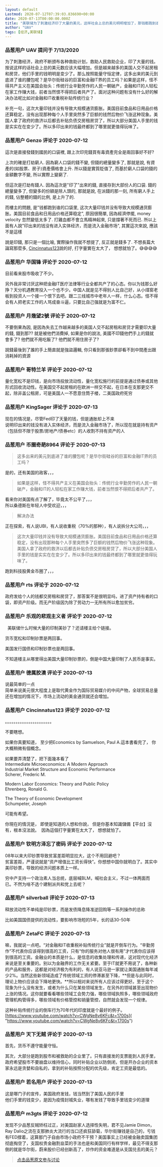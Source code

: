 ```yaml
---
layout: default
Lastmod: 2020-07-12T07:39:03.836690+00:00
date: 2020-07-13T00:00:00.000Z
title: "美联储为了刺激经济印了大量的美元，这样社会上总的美元明明增加了，那钱都跑到谁的口袋里了？"
author: "UAV"
tags: [经济,美联储]
---
```



### 品葱用户 **UAV** 提问于 7/13/2020
    
为了刺激经济，政府不断颁布各种救助计划，救助人民救助企业，印了大量的钱。按说这样的话社会上总的美元数应该大幅增加。但是越来越多的美国人交不起房租和房贷，他们手里的钱明明是变少了。那么按照能量守恒定律，这多出来的美元到底进了谁的腰包呢？是华尔街硅谷的巨富和金融IT界的员工吗？如果是这样，怪不得共产主义在美国会抬头：传统行业辛勤劳作的人民一朝破产，金融和IT的人轻松在家工作赚大钱，前者当然恨不得把后者共产了。面对这种问题有没有什么好的解决办法呢比如对金融和IT收重税补贴传统行业？  
  
补充一句，这次大量印钱并没有导致大规模通货膨胀。美国目前食品和日用品价格还算稳定，没有出现那种每个人手里突然多了巨额的钱然后物价飞涨这种现象。美国人拿了政府的救济以后都去补贴负债交房租房贷了，所以大部分美国人手里的钱是实实在在变少了。所以多印出来的钱最终都到了哪里就更值得玩味了。
    
                

### 品葱用户 **Genzo** 评论于 2020-07-12
        
這次是直接發錢到國民的口袋裡, 跟上次印完錢買有毒資產完全是兩回事好不好?  
  
上次的確是打劫窮人. 因為窮人口袋的錢不變, 但錢的總量變多了, 那就是說, 有資產的(如股票、房子)資產價格會上升. 所以錢是實質貶值了, 而基於窮人口袋的錢的金額數字不變, 所以實際上變窮了.   
  
但這次是打劫有錢人. 因為這次是"印了"出來的錢, 直接存到大部份人的口袋. 錢的總量變多了, 但變多的份額是除人頭的, 那就是說, 在派錢的那一刻, 所有窮人手上的錢, 佔整體的錢的比例, 是上升了的.   
  
而樓主的問題, 是"钱都跑到谁的口袋里, 这次大量印钱并没有导致大规模通货膨胀。美国目前食品和日用品价格还算稳定", 原因很簡單, 因為經濟停擺, money velocity 忽然變低太多了. 打雞血都不會立馬精神起來, 只是撐著不死而已. 所以上面有人說"印出来的钱没有进入实体经济，而是流入金融市场", 其實這次來說, 應該不是這樣  
  
  
說是印錢, 那只是一個比喻, 實際操作我就不想提了, 反正就是錢多了. 不想長篇大論寫那麼多, [Cincinnatus123](https://pincong.rocks/people/Cincinnatus123 "https://pincong.rocks/people/Cincinnatus123")說的好, 打字量實在太大了， 想想就怕了。😅😅😅😅
        
                

### 品葱用户 **华国锋** 评论于 2020-07-12
        
目前看来股市吸收了不少。  
  
另外我非常讨厌这种把金融IT医疗法律等行业全都共产了的心态。你以为钱那么好挣？天分机遇教育投入一个也不少。中国人就是见不得别人比自己好，从小煤窑老板到投资人一个接一个恨下去吧。跟二三线城市中老年人一样，什么心态。怪不得会有人把老实工作的人骂成奋斗逼，只要比自己强就是为富不仁。
        
                

### 品葱用户 **月幾望2號** 评论于 2020-07-12
        
不要倒果為因, 是因為失去工作越来越多的美国人交不起房租和房贷才需要印大量的錢, 錢到那?? 就是被他們消費掉, 如果是你的說法, 美國不印錢他們手上的錢就會多了? 他們就不用吃飯了? 他們就不用住房子了?  
  
說錢最後到了誰的手上簡直就是強盜邏輯, 你只看到那張鈔票卻看不到中間產出跟消耗掉的資源
        
                

### 品葱用户 **哥特兰羊** 评论于 2020-07-12
        
量化宽松不是印钱，是向市场投放流动性，量化宽松施行的前提是通过债券或其他形式回收流动性。在美国交不起房租的在欧洲一样交不起，在日本在支那更交不起，除非盖公租房，可是美国人一不愿意住筒子楼，二美国政府死穷
        
                

### 品葱用户 **KingSager** 评论于 2020-07-13
        
现在的情况是，尽管Fed印了天量的钱，但是通胀却上不来  
说明印出来的钱没有进入实体经济，而是流入金融市场了，所以现在就是持有资产（包括但不限于股票/房地产/债券etc）的人收割不持有资产的人
        
                

### 品葱用户 **币圈奇葩8964** 评论于 2020-07-13
        
> 这多出来的美元到底进了谁的腰包呢？是华尔街硅谷的巨富和金融IT界的员工吗？

  
是的，还有美国的政客，，，  

> 如果是这样，怪不得共产主义在美国会抬头：传统行业辛勤劳作的人民一朝破产，金融和IT的人轻松在家工作赚大钱，前者当然恨不得把后者共产了。

  
看来你对美国有点了解了，毕竟太不公平了，，，  
所以桑德斯在年轻人中受欢迎，，，  

> 解决办法

  
正在探索，有人说UBI，有人说收重税（70%的那种），有人说拆分大公司，，，  

> 这次大量印钱并没有导致大规模通货膨胀。美国目前食品和日用品价格还算稳定，没有出现那种每个人手里突然多了巨额的钱然后物价飞涨这种现象。美国人拿了政府的救济以后都去补贴负债交房租房贷了，所以大部分美国人手里的钱是实实在在变少了。所以多印出来的钱最终都到了哪里就更值得玩味了。

  
跑到科技股黄金币圈了，，，
        
                

### 品葱用户 **rts** 评论于 2020-07-12
        
政府发给个人的钱都交房租和房贷了，那答案不是很明显吗，进了资产持有者的口袋，即资产阶级。而无产阶级因为除了劳动力一无所有所以愈加贫穷。
        
                

### 品葱用户 **乐观的悲观主义者** 评论于 2020-07-12
        
  美联储什么时候大量的印制美钞了？还请楼主给个链接。  
  
货币宽松和印制钞票是两回事。  
  
美国发行国债和印制钞票也是两回事。  
  
不知道楼主从哪里得出美国大量印制钞票的，倒是中国大量印制了人民币是事实。
        
                

### 品葱用户 **德属胶澳** 评论于 2020-07-13
        
说最简单的一点  
简单来说美元很大程度上是取代黄金作为国际贸易媒介的中间产物，全球贸易总量还在增加的情况下，市场上流动的美金通货就还会增加。
        
                

### 品葱用户 **Cincinnatus123** 评论于 2020-07-12
        
。。。。。。。。。。。。。。。。。。。。。。  
  
不要瞎想。  
  
  
如果你真要知道， 至少把Economics by Samuelson, Paul A.這本書看完了， 你大概稍微有個概念。  
  
如果要弄清楚了，把下面幾本看了  
Intermediate Microeconomics: A Modern Approach  
Industrial Market Structure and Economic Performance  
Scherer, Frederic M.  
  
Modern Labor Economics: Theory and Public Policy  
Ehrenberg, Ronald G.  
  
The Theory of Economic Development  
Schumpeter, Joseph  
  
可能有希望。  
  
  
你現在的情況是， 即使是知道的人想和你說， 但是你基本知識儲備【平台】沒有，根本沒法說。  因為這個打字量實在太大了， 想想就怕了。
        
                

### 品葱用户 **钦明方泽忘了密码** 评论于 2020-07-12
        
08年以来大印钞票导致贫富差距明显拉大，这个不用回避吧？  
贫富差距，严谨说就是“资产增值比工资长得快”。你想想中国你就明白了。其实中美印钞票，导致的经济问题本质上一样。  
  
穷中产支持一个政治素人当总统，底层喊BLM，喊社会主义，不过一体两面而已。不然为啥不选个建制派共和党上去呢？
        
                

### 品葱用户 **silverball** 评论于 2020-07-13
        
释放流动性不单纯是印钞票，而是发债降息降准逆回购等一系列操作的总称  
  
比如美国国债提供的流动性，要影响市场短的5年，长的话30-50年
        
                

### 品葱用户 **ZetaFC** 评论于 2020-07-13
        
嘛，我就说一点吧。“对金融和IT收重税补贴传统行业”就是开倒车行为。“辛勤劳作”不代表你应该得到很高的工资，只有“你的服务对他人很有用”才代表你应该得到很高的工资。金融业的本质是什么，是信息的收集处理和传递，这对现代化经济来说是至关重要的。别以为金融界的工作无关紧要。至于IT就更不用说了，各种新的产品和服务，这都是对经济极为有利的，有人说亚马逊一家就让美国通胀每年减少2%。当然这些新领域造成了传统领域工资的停滞甚至下降，**但是与此同时，理论上物价应该会下降地更快。**所以相对来说所有人应该过得更好。至于这个现象为什么没有发生，或者为什么只在某些领域发生，在另外的领域甚至出现物价上涨的情况。这你就要看看哪些领域工会势力强，哪些领域执照多，哪些领域政府管理机构管得多，哪些领域有价格管控和销量管控，自然就会发现一个规律。  
  
这种补贴传统行业的倒车行为70年代的印度就是个最好的例子。[https://www.youtube.com/watch?v=CWgNe8v6KFc&t=1700s]( "https://www.youtube.com/watch?v=CWgNe8v6KFc&t=1700s")
        
                

### 品葱用户 **天下无贼** 评论于 2020-07-13
        
首先，货币不遵守能量守恒。  
  
其次，大部分是跑到股市和被救助的企业里了。只有直接发的支票能到人民手里，政府希望股市不要崩盘以维持信心，同时补贴企业以防倒闭，但是开办企业的资本家永远是贪婪和自私的，拿到的补贴按照分配的优先级，肯定工资是最低的。
        
                

### 品葱用户 **若名用户** 评论于 2020-07-13
        
这是哪门子的宣传，美国政府发钱，钱当然到了美国人民的手里  
他们手里的钱变少，是因为疫情封城失业，哪有发钱了导致手里钱变少的道理
        
                

### 品葱用户 **m3gts** 评论于 2020-07-12
        
发现不少品葱反贼矫枉过正，对美国赵家人选择性失明，君不见Jamie Dimon，Ray Dalio之流在支那肺炎大流行的当口还疯狂舔菊，华尔街赚钱是自己的，亏钱有FED撑着，这算那门子自由市场小政府不干预？美国事实上已经被金融卖国集团彻底掏空了，支国权贵金融割韭菜的手法也是和美国同行有样学样，最见不得支那倒的就是华尔街，蔚来股价已经创新高了，炒作的资金难道是从支国兑去的美元？
        
                





> [点击品葱原文参与讨论](https://pincong.rocks/question/28397)


